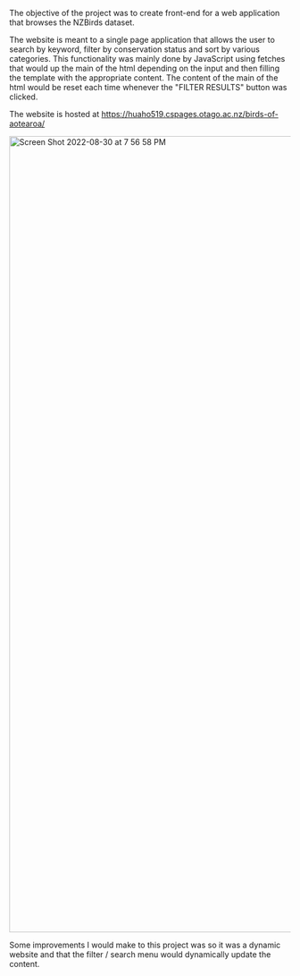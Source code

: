 The objective of the project was to create front-end for a web application that browses the NZBirds dataset. 

The website is meant to a single page application that allows the user to search by keyword, filter by conservation status and sort by various categories. 
This functionality was mainly done by JavaScript using fetches that would up the main of the html depending on the input and then filling the template with
the appropriate content. The content of the main of the html would be reset each time whenever the "FILTER RESULTS" button was clicked. 

The website is hosted at https://huaho519.cspages.otago.ac.nz/birds-of-aotearoa/

<img width="1424" alt="Screen Shot 2022-08-30 at 7 56 58 PM" src="https://user-images.githubusercontent.com/31984374/187382725-366b4ff7-738c-4709-8712-10088aeeca81.png">

Some improvements I would make to this project was so it was a dynamic website and that the filter / search menu would dynamically update the content.
